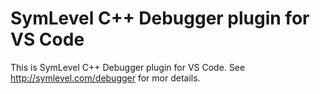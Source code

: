 # SymLevel C++ Debugger plugin for VS Code

This is SymLevel C++ Debugger plugin for VS Code. See http://symlevel.com/debugger for mor details.
